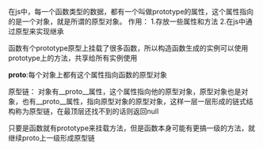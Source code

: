 在js中，每一个函数类型的数据，都有一个叫做prototype的属性，这个属性指向的是一个对象，就是所谓的原型对象。
作用：
1.存放一些属性和方法
2.在js中通过原型来实现继承

函数有个prototype原型上挂载了很多函数，所以构造函数生成的实例可以使用prototype上的方法，共享给所有实例使用

__proto__:每个对象上都有这个属性指向函数的原型对象

原型链：
对象有__proto__属性，这个属性指向他的原型对象，原型对象也是对象，也有__proto__属性，指向原型对象的原型对象，这样一层一层形成的链式结构称为原型链，在最顶层还找不到的话则返回null

只要是函数就有prototype来挂载方法，但是函数本身可能有更搞一级的方法，就继续proto上一级形成原型链